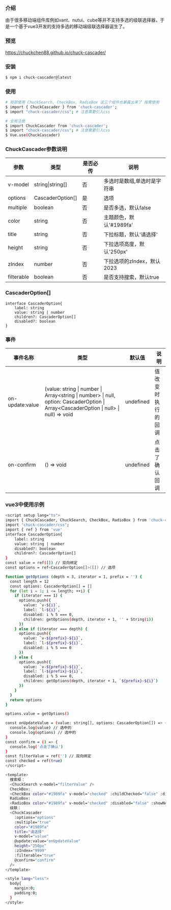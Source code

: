 ### 介绍
由于很多移动端组件库例如vant、nutui、cube等并不支持多选的级联选择器，于是一个基于vue3开发的支持多选的移动端级联选择器诞生了。

### 预览
<https://chuckchen88.github.io/chuck-cascader/>


### 安装
``` bash
$ npm i chuck-cascader@latest

```

### 使用
``` bash
# 局部使用 ChuckSearch, CheckBox, RadioBox 这三个组件也暴露出来了 按需使用
$ import { ChuckCascader } from 'chuck-cascader';
$ import "chuck-cascader/css"; # 注意需要引入css

# 全局注册
$ import ChuckCascader from 'chuck-cascader';
$ import "chuck-cascader/css"; # 注意需要引入css
$ Vue.use(ChuckCascader)

```

### ChuckCascader参数说明
|参数|类型|是否必传|说明|
|-|-|-|-|
|v-model|string\|string[]|否|多选时是数组,单选时是字符串|
|options|CascaderOption[]|是|选项|
|multiple|boolean|否|是否多选，默认false|
|color|string|否|主题颜色，默认'#1989fa'|
|title|string|否|下拉标题，默认'请选择'|
|height|string|否|下拉选项高度，默认'250px'|
|zIndex|number|否|下拉选项的zIndex，默认2023|
|filterable|boolean|否|是否支持搜索，默认true|

### CascaderOption[]
```
interface CascaderOption{
    label: string
    value: string | number
    children?: CascaderOption[]
    disabled?: boolean
}
```

### 事件
|事件名称|类型|默认值|说明|
|-|-|-|-|
|on-update:value|(value: string \| number \| Array<string \| number> \| null, option: CascaderOption \| Array<CascaderOption \| null> \| null) => void|undefined|值改变时执行的回调|
|on-confirm|() => void|undefined|点击了确认回调|


### vue3中使用示例
``` bash
<script setup lang="ts">
import { ChuckCascader, ChuckSearch, CheckBox, RadioBox } from 'chuck-cascader';
import "chuck-cascader/css";
import { ref } from 'vue'
interface CascaderOption{
    label: string
    value: string | number
    disabled?: boolean
    children?: CascaderOption[]
}
const value = ref([]) // 双向绑定
const options = ref<CascaderOption[]>([]) // 选项

function getOptions (depth = 3, iterator = 1, prefix = '') {
  const length = 12
  const options: CascaderOption[] = []
  for (let i = 1; i <= length; ++i) {
    if (iterator === 1) {
      options.push({
        value: `v-${i}`,
        label: `l-${i}`,
        disabled: i % 5 === 0,
        children: getOptions(depth, iterator + 1, '' + String(i))
      })
    } else if (iterator === depth) {
      options.push({
        value: `v-${prefix}-${i}`,
        label: `l-${prefix}-${i}`,
        disabled: i % 5 === 0
      })
    } else {
      options.push({
        value: `v-${prefix}-${i}`,
        label: `l-${prefix}-${i}`,
        disabled: i % 5 === 0,
        children: getOptions(depth, iterator + 1, `${prefix}-${i}`)
      })
    }
  }
  return options
}

options.value = getOptions()

const onUpdateValue = (value: string[], options: CascaderOption[]) => {
  console.log(value) // 选中的
  console.log(options) // 选中的
}
const confirm = () => {
  console.log('点击了确认')
}
const filterValue = ref('') // 双向绑定
const checked = ref(true)
</script>

<template>
  搜索框：
  <ChuckSearch v-model="filterValue" />
  CheckBox:
  <CheckBox color="#1989fa" v-model="checked" :childChecked="false" :disabled="false" @update:value="(_e: any) => {}" />
  RadioBox:
  <RadioBox color="#1989fa" v-model="checked" :disabled="false" :showNext="true" /> 
  级联：
  <ChuckCascader
    :options="options"
    :multiple="true"
    color="#1989fa"
    title="请选择"
    v-model="value"
    @update:value="onUpdateValue"
    height="250px"
    :zIndex="9999"
    :filterable="true"
    @confirm="confirm"
  />
</template>

<style lang="less">
  body{
    margin:0;
    padding:0;
  }
</style>
```

